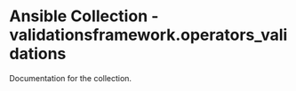# Ansible Collection - validationsframework.operators_validations

Documentation for the collection.
